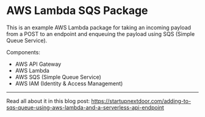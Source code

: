 # AWS Lambda SQS Package

This is an example AWS Lambda package for taking an incoming payload from a POST to an endpoint and enqueuing the payload using SQS (Simple Queue Service).

Components:

* AWS API Gateway
* AWS Lambda
* AWS SQS (Simple Queue Service)
* AWS IAM (Identity & Access Management)

---

Read all about it in this blog post: https://startupnextdoor.com/adding-to-sqs-queue-using-aws-lambda-and-a-serverless-api-endpoint
